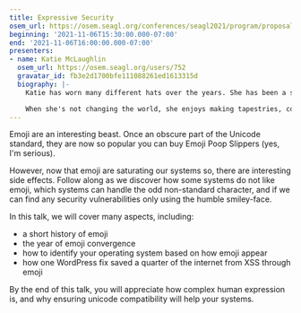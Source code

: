 ```yaml
---
title: Expressive Security
osem_url: https://osem.seagl.org/conferences/seagl2021/program/proposals/826
beginning: '2021-11-06T15:30:00.000-07:00'
end: '2021-11-06T16:00:00.000-07:00'
presenters:
- name: Katie McLaughlin
  osem_url: https://osem.seagl.org/users/752
  gravatar_id: fb3e2d1700bfe111088261ed1613315d
  biography: |-
    Katie has worn many different hats over the years. She has been a software developer for many languages, systems administrator for multiple operating systems, and speaker on many different topics.

    When she's not changing the world, she enjoys making tapestries, cooking, and seeing just how well various application stacks handle emoji.
---
```


Emoji are an interesting beast. Once an obscure part of the Unicode standard, they are now so popular you can buy Emoji Poop Slippers (yes, I'm serious).

However, now that emoji are saturating our systems so, there are interesting side effects. Follow along as we discover how some systems do not like emoji, which systems can handle the odd non-standard character, and if we can find any security vulnerabilities only using the humble smiley-face.

In this talk, we will cover many aspects, including:

 * a short history of emoji
 * the year of emoji convergence
 * how to identify your operating system based on how emoji appear
 * how one WordPress fix saved a quarter of the internet from XSS through emoji

By the end of this talk, you will appreciate how complex human expression is, and why ensuring unicode compatibility will help your systems.
